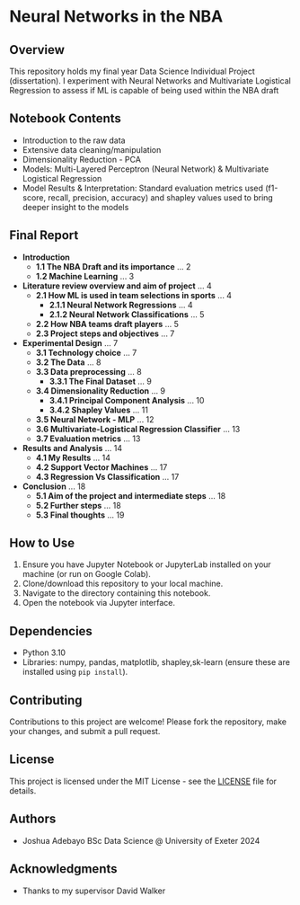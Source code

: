 # Neural Networks in the NBA
## Overview
This repository holds my final year Data Science Individual Project (dissertation). I experiment with Neural Networks and Multivariate Logistical Regression to assess if ML is capable of being used within the NBA draft


## Notebook Contents
- Introduction to the raw data
- Extensive data cleaning/manipulation
- Dimensionality Reduction - PCA 
- Models: Multi-Layered Perceptron (Neural Network) & Multivariate Logistical Regression
- Model Results & Interpretation: Standard evaluation metrics used (f1-score, recall, precision, accuracy) and shapley values used to bring deeper insight to the models


## Final Report
- **Introduction**
  - **1.1 The NBA Draft and its importance** ... 2
  - **1.2 Machine Learning** ... 3
- **Literature review overview and aim of project** ... 4
  - **2.1 How ML is used in team selections in sports** ... 4
    - **2.1.1 Neural Network Regressions** ... 4
    - **2.1.2 Neural Network Classifications** ... 5
  - **2.2 How NBA teams draft players** ... 5
  - **2.3 Project steps and objectives** ... 7
- **Experimental Design** ... 7
  - **3.1 Technology choice** ... 7
  - **3.2 The Data** ... 8
  - **3.3 Data preprocessing** ... 8
    - **3.3.1 The Final Dataset** ... 9
  - **3.4 Dimensionality Reduction** ... 9
    - **3.4.1 Principal Component Analysis** ... 10
    - **3.4.2 Shapley Values** ... 11
  - **3.5 Neural Network - MLP** ... 12
  - **3.6 Multivariate-Logistical Regression Classifier** ... 13
  - **3.7 Evaluation metrics** ... 13
- **Results and Analysis** ... 14
  - **4.1 My Results** ... 14
  - **4.2 Support Vector Machines** ... 17
  - **4.3 Regression Vs Classification** ... 17
- **Conclusion** ... 18
  - **5.1 Aim of the project and intermediate steps** ... 18
  - **5.2 Further steps** ... 18
  - **5.3 Final thoughts** ... 19

    
## How to Use
1. Ensure you have Jupyter Notebook or JupyterLab installed on your machine (or run on Google Colab).
2. Clone/download this repository to your local machine.
3. Navigate to the directory containing this notebook.
4. Open the notebook via Jupyter interface.

## Dependencies
- Python 3.10
- Libraries: numpy, pandas, matplotlib, shapley,sk-learn (ensure these are installed using `pip install`).

## Contributing
Contributions to this project are welcome! Please fork the repository, make your changes, and submit a pull request.

## License
This project is licensed under the MIT License - see the [LICENSE](LICENSE.md) file for details.

## Authors
- Joshua Adebayo BSc Data Science @ University of Exeter 2024

## Acknowledgments
- Thanks to my supervisor David Walker
